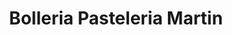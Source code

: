 ---
title: "Bolleria Pasteleria Martin"
url: /torrent/bolleria-pasteleria-martin/
shop: confitería
---